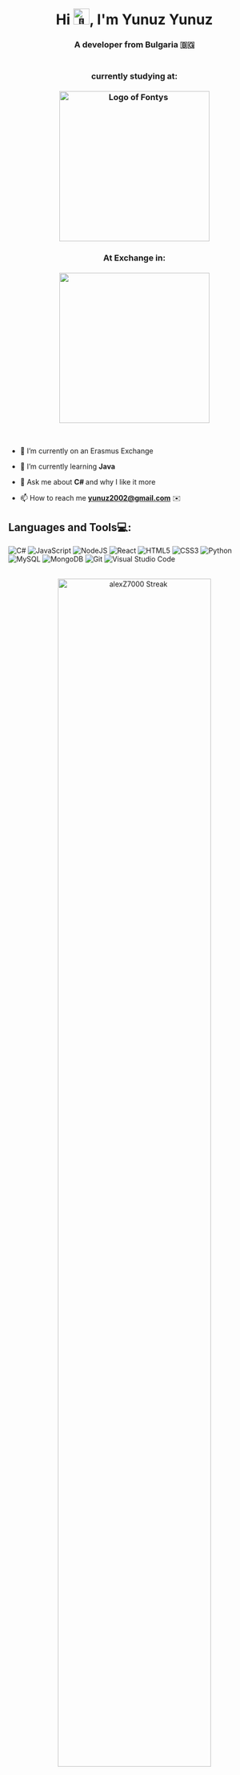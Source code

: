 <h1 align="center">Hi <img src="https://github.com/alexZ7000/alexZ7000/assets/78627928/2c5881c7-3bb1-41c9-953c-deccd387e09f" alt="👋" width="32" height="32">, I'm Yunuz Yunuz</h1>
<h3 align="center">A developer from Bulgaria 🇧🇬 <br><br>
<h3 align="center"> currently studying at: <br><br>
<img src="https://upload.wikimedia.org/wikipedia/commons/5/54/Logo_of_Fontys_University_of_Applied_Sciences.png" alt="Logo of Fontys" width="300"/> </h3>

<h3 align="center"> At Exchange in: <br><br>
<img src="https://upload.wikimedia.org/wikipedia/ca/4/48/Logo_URV.png" width="300"/> </h3>
<br>

- 🔭 I’m currently on an Erasmus Exchange

- 🌱 I’m currently learning **Java**

- 💬 Ask me about <strong>C# </strong> and why I like it more

- 📫 How to reach me **yunuz2002@gmail.com** ✉️

<h2 align="left">Languages and Tools💻:</h2>

![C#](https://img.shields.io/badge/c%23-%23239120.svg?style=for-the-badge&logo=c-sharp&logoColor=white) ![JavaScript](https://img.shields.io/badge/javascript-%23323330.svg?style=for-the-badge&logo=javascript&logoColor=%23F7DF1E) ![NodeJS](https://img.shields.io/badge/node.js-6DA55F?style=for-the-badge&logo=node.js&logoColor=white) ![React](https://img.shields.io/badge/react-%2320232a.svg?style=for-the-badge&logo=react&logoColor=%2361DAFB) ![HTML5](https://img.shields.io/badge/html5-%23E34F26.svg?style=for-the-badge&logo=html5&logoColor=white) ![CSS3](https://img.shields.io/badge/css3-%231572B6.svg?style=for-the-badge&logo=css3&logoColor=white) ![Python](https://img.shields.io/badge/python-3670A0?style=for-the-badge&logo=python&logoColor=ffdd54) ![MySQL](https://img.shields.io/badge/mysql-%2300f.svg?style=for-the-badge&logo=mysql&logoColor=white) ![MongoDB](https://img.shields.io/badge/MongoDB-%234ea94b.svg?style=for-the-badge&logo=mongodb&logoColor=white) ![Git](https://img.shields.io/badge/git-%23F05033.svg?style=for-the-badge&logo=git&logoColor=white) ![Visual Studio Code](https://img.shields.io/badge/Visual_Studio_Code-0078d7.svg?style=for-the-badge&logo=visual-studio-code&logoColor=white) 

<br>
<div align="center">
  <img src="https://streak-stats.demolab.com/?user=yunkaa19&theme=radical" alt="alexZ7000 Streak" width='78%'/>
  <img src="https://github-readme-stats.vercel.app/api?username=yunkaa19&show_icons=true&theme=radical" alt="alexZ7000 Nota" width=78% />
  <img src="https://github-readme-stats.vercel.app/api/top-langs?username=yunkaa19&show_icons=true&theme=radical&locale=en&layout=compact" alt="alexZ7000 Languages" width='78%'/>
</div>
